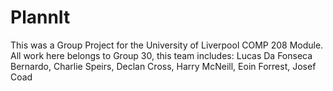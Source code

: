 # PlannIt
This was a Group Project for the University of Liverpool COMP 208 Module. All work here belongs to Group 30, this team includes: Lucas Da Fonseca Bernardo, Charlie Speirs, Declan Cross, Harry McNeill, Eoin Forrest, Josef Coad
